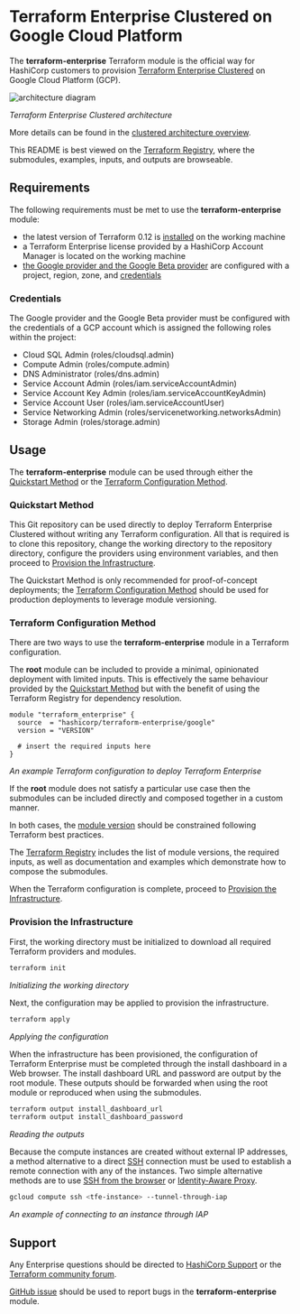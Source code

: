 # Terraform Enterprise Clustered on Google Cloud Platform

The **terraform-enterprise** Terraform module is the official way for
HashiCorp customers to provision [Terraform Enterprise Clustered][tfe]
on Google Cloud Platform (GCP).

![architecture diagram][architecture-diagram]

*Terraform Enterprise Clustered architecture*

More details can be found in the
[clustered architecture overview][tfe-clustered-architecture].

This README is best viewed on the
[Terraform Registry][tf-registry], where the submodules,
examples, inputs, and outputs are browseable.

## Requirements

The following requirements must be met to use the
**terraform-enterprise** module:

- the latest version of Terraform 0.12 is [installed][tf-install] on the
  working machine
- a Terraform Enterprise license provided by a HashiCorp
  Account Manager is located on the working machine
- [the Google provider and the Google Beta provider][google-provider]
  are configured with a project, region, zone, and
  [credentials](#credentials)

### Credentials

The Google provider and the Google Beta provider must be configured
with the credentials of a GCP account which is assigned the following
roles within the project:

- Cloud SQL Admin (roles/cloudsql.admin)
- Compute Admin (roles/compute.admin)
- DNS Administrator (roles/dns.admin)
- Service Account Admin (roles/iam.serviceAccountAdmin)
- Service Account Key Admin (roles/iam.serviceAccountKeyAdmin)
- Service Account User (roles/iam.serviceAccountUser)
- Service Networking Admin (roles/servicenetworking.networksAdmin)
- Storage Admin (roles/storage.admin)

## Usage

The **terraform-enterprise** module can be used through either the
[Quickstart Method](#quickstart-method) or the
[Terraform Configuration Method](#terraform-configuration-method).

### Quickstart Method

This Git repository can be used directly to deploy Terraform Enterprise
Clustered without writing any Terraform configuration. All that is
required is to clone this repository, change the working directory to
the repository directory, configure the providers using environment
variables, and then proceed to
[Provision the Infrastructure](#provision-the-infrastructure).

The Quickstart Method is only recommended for proof-of-concept
deployments; the
[Terraform Configuration Method](#terraform-configuration-method)
should be used for production deployments to leverage module versioning.

### Terraform Configuration Method

There are two ways to use the **terraform-enterprise** module in a
Terraform configuration.

The **root** module can be included to provide a minimal, opinionated
deployment with limited inputs. This is effectively the same behaviour
provided by the [Quickstart Method](#quickstart-method) but with the
benefit of using the Terraform Registry for dependency resolution.

```hcl
module "terraform_enterprise" {
  source  = "hashicorp/terraform-enterprise/google"
  version = "VERSION"

  # insert the required inputs here
}
```

*An example Terraform configuration to deploy Terraform Enterprise*

If the **root** module does not satisfy a particular use case then the
submodules can be included directly and composed together in a custom
manner.

In both cases, the [module version][tf-module-version] should be
constrained following Terraform best practices.

The [Terraform Registry][tf-registry] includes the list of module
versions, the required inputs, as well as documentation and
examples which demonstrate how to compose the submodules.

When the Terraform configuration is complete, proceed to
[Provision the Infrastructure](#provision-the-infrastructure).

### Provision the Infrastructure

First, the working directory must be initialized to download all
required Terraform providers and modules.

```sh
terraform init
```

*Initializing the working directory*

Next, the configuration may be applied to provision the infrastructure.

```sh
terraform apply
```

*Applying the configuration*

When the infrastructure has been provisioned, the configuration of
Terraform Enterprise must be completed through the install dashboard
in a Web browser. The install dashboard URL and password are output by
the root module. These outputs should be forwarded when using the root
module or reproduced when using the submodules.

```sh
terraform output install_dashboard_url
terraform output install_dashboard_password
```

*Reading the outputs*

Because the compute instances are created without external IP
addresses, a method alternative to a direct [SSH][ssh] connection must
be used to establish a remote connection with any of the instances. Two
simple alternative methods are to use
[SSH from the browser][ssh-in-browser] or [Identity-Aware Proxy][iap].

```sh
gcloud compute ssh <tfe-instance> --tunnel-through-iap
```

*An example of connecting to an instance through IAP*

## Support

Any Enterprise questions should be directed to
[HashiCorp Support][hashicorp-support] or the
[Terraform community forum][tf-community-forum].

[GitHub issue][github-issues] should be used to report bugs in the
**terraform-enterprise** module.

<!-- URLs for links -->

[architecture-diagram]: https://raw.githubusercontent.com/hashicorp/terraform-google-terraform-enterprise/v0.1.2/assets/gcp_diagram.jpg?raw=true
[github-issues]: https://github.com/hashicorp/terraform-google-terraform-enterprise/issues
[google-provider]: https://registry.terraform.io/providers/hashicorp/google/3.2.0/docs/guides/provider_reference#full-reference
[hashicorp-support]: https://support.hashicorp.com/
[iap]: https://cloud.google.com/iap
[ssh]: https://en.wikipedia.org/wiki/Secure_Shell
[ssh-in-browser]: https://cloud.google.com/compute/docs/ssh-in-browser
[tf-community-forum]: https://discuss.hashicorp.com/c/terraform-core
[tf-install]: https://learn.hashicorp.com/terraform/getting-started/install
[tf-module-version]: https://www.terraform.io/docs/configuration/modules.html#module-versions
[tf-registry]: https://registry.terraform.io/modules/hashicorp/terraform-enterprise/google
[tfe-clustered-architecture]: https://www.terraform.io/docs/enterprise/before-installing/cluster-architecture.html
[tfe]: https://www.terraform.io/docs/enterprise/index.html
